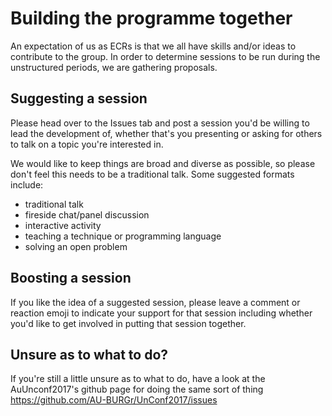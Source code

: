 # Building the programme together

An expectation of us as ECRs is that we all have skills and/or ideas to contribute to the group. In order to determine sessions to be run during the unstructured periods, we are gathering proposals.

## Suggesting a session

Please head over to the Issues tab and post a session you'd be willing to lead the development of, whether that's you presenting or asking for others to talk on a topic you're interested in.

We would like to keep things are broad and diverse as possible, so please don't feel this needs to be a traditional talk. Some suggested formats include:

* traditional talk
* fireside chat/panel discussion
* interactive activity
* teaching a technique or programming language
* solving an open problem

## Boosting a session

If you like the idea of a suggested session, please leave a comment or reaction emoji to indicate your support for that session including whether you'd like to get involved in putting that session together.

## Unsure as to what to do?

If you're still a little unsure as to what to do, have a look at the AuUnconf2017's github page for doing the same sort of thing https://github.com/AU-BURGr/UnConf2017/issues
